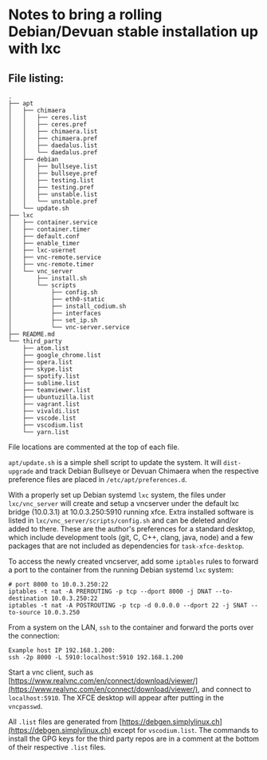 # Notes to bring a rolling Debian/Devuan stable installation up with lxc

## File listing:

```
.
├── apt
│   ├── chimaera
│   │   ├── ceres.list
│   │   ├── ceres.pref
│   │   ├── chimaera.list
│   │   ├── chimaera.pref
│   │   ├── daedalus.list
│   │   └── daedalus.pref
│   ├── debian
│   │   ├── bullseye.list
│   │   ├── bullseye.pref
│   │   ├── testing.list
│   │   ├── testing.pref
│   │   ├── unstable.list
│   │   └── unstable.pref
│   └── update.sh
├── lxc
│   ├── container.service
│   ├── container.timer
│   ├── default.conf
│   ├── enable_timer
│   ├── lxc-usernet
│   ├── vnc-remote.service
│   ├── vnc-remote.timer
│   └── vnc_server
│       ├── install.sh
│       └── scripts
│           ├── config.sh
│           ├── eth0-static
│           ├── install_codium.sh
│           ├── interfaces
│           ├── set_ip.sh
│           └── vnc-server.service
├── README.md
└── third_party
    ├── atom.list
    ├── google_chrome.list
    ├── opera.list
    ├── skype.list
    ├── spotify.list
    ├── sublime.list
    ├── teamviewer.list
    ├── ubuntuzilla.list
    ├── vagrant.list
    ├── vivaldi.list
    ├── vscode.list
    ├── vscodium.list
    └── yarn.list
```

File locations are commented at the top of each file.

```apt/update.sh``` is a simple shell script to update the system.  It will ```dist-upgrade``` and track Debian Bullseye or Devuan Chimaera when the respective preference files are placed in ```/etc/apt/preferences.d```.

With a properly set up Debian systemd ```lxc``` system, the files under ```lxc/vnc_server``` will create and setup a vncserver under the default lxc bridge (10.0.3.1) at 10.0.3.250:5910 running xfce.  Extra installed software is listed in ```lxc/vnc_server/scripts/config.sh``` and can be deleted and/or added to there.  These are the author's preferences for a standard desktop, which include development tools (git, C, C++, clang, java, node) and a few packages that are not included as dependencies for ```task-xfce-desktop```.

To access the newly created vncserver, add some ```iptables``` rules to forward a port to the container from the running Debian systemd ```lxc``` system:
```
# port 8000 to 10.0.3.250:22
iptables -t nat -A PREROUTING -p tcp --dport 8000 -j DNAT --to-destination 10.0.3.250:22
iptables -t nat -A POSTROUTING -p tcp -d 0.0.0.0 --dport 22 -j SNAT --to-source 10.0.3.250
```
From a system on the LAN, ```ssh``` to the container and forward the ports over the connection:
```
Example host IP 192.168.1.200:
ssh -2p 8000 -L 5910:localhost:5910 192.168.1.200
```
Start a vnc client, such as [https://www.realvnc.com/en/connect/download/viewer/](https://www.realvnc.com/en/connect/download/viewer/), and connect to ```localhost:5910```.  The XFCE desktop will appear after putting in the ```vncpasswd```.

All ```.list``` files are generated from [https://debgen.simplylinux.ch](https://debgen.simplylinux.ch) except for ```vscodium.list```.  The commands to install the GPG keys for the third party repos are in a comment at the bottom of their respective ```.list``` files.